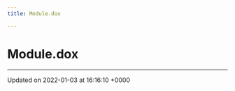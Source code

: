 ```yaml
---
title: Module.dox

---
```


# Module.dox








-------------------------------

Updated on 2022-01-03 at 16:16:10 +0000
